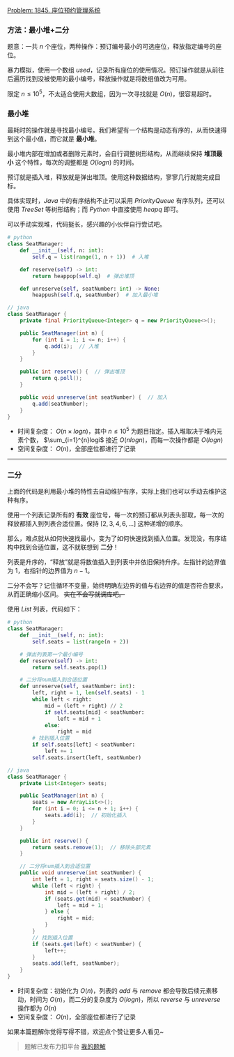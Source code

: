 [Problem: 1845. 座位预约管理系统](https://leetcode.cn/problems/seat-reservation-manager/description/)

### 方法：最小堆+二分

题意：一共 $n$ 个座位，两种操作：预订编号最小的可选座位，释放指定编号的座位。

暴力模拟，使用一个数组 $used$，记录所有座位的使用情况。预订操作就是从前往后遍历找到没被使用的最小编号，释放操作就是将数组值改为可用。

限定 $n\leq 10^5$，不太适合使用大数组，因为一次寻找就是 $O(n)$，很容易超时。

### 最小堆

最耗时的操作就是寻找最小编号。我们希望有一个结构是动态有序的，从而快速得到这个最小值，而它就是 **最小堆**。

最小堆内部在增加或者删除元素时，会自行调整树形结构，从而继续保持 **堆顶最小** 这个特性，每次的调整都是 $O(logn)$ 的时间。

预订就是插入堆，释放就是弹出堆顶。使用这种数据结构，寥寥几行就能完成目标。

具体实现时，$Java$ 中的有序结构不止可以采用 $PriorityQueue$ 有序队列，还可以使用 $TreeSet$ 等树形结构；而 $Python$ 中直接使用 $heapq$ 即可。

可以手动实现堆，代码挺长，感兴趣的小伙伴自行尝试吧。

```Python
# python
class SeatManager:
    def __init__(self, n: int):
        self.q = list(range(1, n + 1))  # 入堆

    def reserve(self) -> int:
        return heappop(self.q)  # 弹出堆顶

    def unreserve(self, seatNumber: int) -> None:
        heappush(self.q, seatNumber)  # 加入最小堆
```

```Java
// java
class SeatManager {
    private final PriorityQueue<Integer> q = new PriorityQueue<>();

    public SeatManager(int n) {
        for (int i = 1; i <= n; i++) {
            q.add(i);  // 入堆
        }
    }

    public int reserve() {  // 弹出堆顶
        return q.poll();
    }

    public void unreserve(int seatNumber) {  // 加入
        q.add(seatNumber);
    }
}
```

- 时间复杂度： $O(n\times logn)$，其中 $n\leq 10^5$ 为题目指定。插入堆取决于堆内元素个数， $\sum_{i=1}^{n}logi$ 接近 $O(nlogn)$，而每一次操作都是 $O(logn)$
- 空间复杂度： $O(n)$，全部座位都进行了记录

---

### 二分

上面的代码是利用最小堆的特性去自动维护有序，实际上我们也可以手动去维护这种有序。

使用一个列表记录所有的 **有效** 座位号，每一次的预订都从列表头部取，每一次的释放都插入到列表合适位置。保持 $[2,3,4,6,...]$ 这种递增的顺序。

那么，难点就从如何快速找最小，变为了如何快速找到插入位置。发现没，有序结构中找到合适位置，这不就联想到 **二分**！

列表是升序的，“释放”就是将数值插入到列表中并依旧保持升序。左指针的边界值为 $1$，右指针的边界值为 $n-1$。

二分不会写？记住循环不变量，始终明确左边界的值与右边界的值是否符合要求，从而正确缩小区间。 ~~实在不会写就调库吧。~~

使用 $List$ 列表，代码如下：

```Python
# python
class SeatManager:
    def __init__(self, n: int):
        self.seats = list(range(n + 2))

    # 弹出列表第一个最小编号
    def reserve(self) -> int:
        return self.seats.pop(1)

    # 二分将num插入到合适位置
    def unreserve(self, seatNumber: int):
        left, right = 1, len(self.seats) - 1
        while left < right:
            mid = (left + right) // 2
            if self.seats[mid] < seatNumber:
                left = mid + 1
            else:
                right = mid
        # 找到插入位置
        if self.seats[left] < seatNumber:
            left += 1
        self.seats.insert(left, seatNumber)
```

```Java
// java
class SeatManager {
    private List<Integer> seats;

    public SeatManager(int n) {
        seats = new ArrayList<>();
        for (int i = 0; i <= n + 1; i++) {
            seats.add(i);  // 初始化插入
        }
    }

    public int reserve() {
        return seats.remove(1);  // 移除头部元素
    }

    // 二分将num插入到合适位置
    public void unreserve(int seatNumber) {
        int left = 1, right = seats.size() - 1;
        while (left < right) {
            int mid = (left + right) / 2;
            if (seats.get(mid) < seatNumber) {
                left = mid + 1;
            } else {
                right = mid;
            }
        }
        // 找到插入位置
        if (seats.get(left) < seatNumber) {
            left++;
        }
        seats.add(left, seatNumber);
    }
}
```

- 时间复杂度：初始化为 $O(n)$，列表的 $add$ 与 $remove$ 都会导致后续元素移动，时间为 $O(n)$，而二分的复杂度为 $O(logn)$，所以 $reverse$ 与 $unreverse$ 操作都为 $O(n)$
- 空间复杂度： $O(n)$，全部座位都进行了记录

如果本篇题解你觉得写得不错，欢迎点个赞让更多人看见~

> 题解已发布力扣平台 [我的题解](https://leetcode.cn/problems/seat-reservation-manager/solutions/2935457/yi-ti-shuang-jie-zui-xiao-dui-er-fen-wei-gdwz/)
